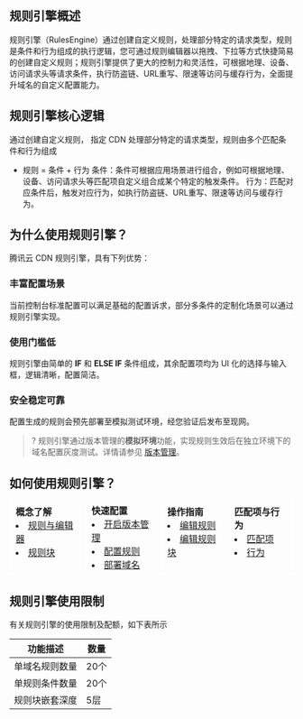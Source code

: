 ## 规则引擎概述
规则引擎（RulesEngine）通过创建自定义规则，处理部分特定的请求类型，规则是条件和行为组成的执行逻辑，您可通过规则编辑器以拖拽、下拉等方式快捷简易的创建自定义规则；规则引擎提供了更大的控制力和灵活性，可根据地理、设备、访问请求头等请求条件，执行防盗链、URL重写、限速等访问与缓存行为，全面提升域名的自定义配置能力。

## 规则引擎核心逻辑
通过创建自定义规则， 指定 CDN 处理部分特定的请求类型，规则由多个匹配条件和行为组成

- 规则 = 条件 + 行为
条件：条件可根据应用场景进行组合，例如可根据地理、设备、访问请求头等匹配项自定义组合成某个特定的触发条件。
行为：匹配对应条件后，触发对应行为，如执行防盗链、URL重写、限速等访问与缓存行为。

## 为什么使用规则引擎？
腾讯云 CDN 规则引擎，具有下列优势：

### 丰富配置场景
当前控制台标准配置可以满足基础的配置诉求，部分多条件的定制化场景可以通过规则引擎实现。

### 使用门槛低
规则引擎由简单的 **IF** 和 **ELSE IF** 条件组成，其余配置项均为 UI 化的选择与输入框，逻辑清晰，配置简洁。

### 安全稳定可靠
配置生成的规则会预先部署至模拟测试环境，经您验证后发布至现网。

>? 规则引擎通过版本管理的**模拟环境**功能，实现规则生效后在独立环境下的域名配置灰度测试。详情请参见 [版本管理](https://cloud.tencent.com/document/product/228/55507)。

## 如何使用规则引擎？

<table >
<tbody><tr>
<td style="border-style: solid;border-color: white;"><strong>概念了解</strong><li> <a href="https://cloud.tencent.com/document/product/228/74434">规则与编辑器</a><li> <a href="	https://cloud.tencent.com/document/product/228/74435">规则块</a><br>　</td>
<td style="border-style: solid;border-color: white;">
<strong>快速配置</strong><li> <a href="	https://cloud.tencent.com/document/product/228/74436">开启版本管理</a><li> <a href="	https://cloud.tencent.com/document/product/228/74437">配置规则</a><li><a href="	https://cloud.tencent.com/document/product/228/74438"> 部署域名</a></td>
<td style="border-style: solid;border-color: white;"><strong>操作指南</strong><li> <a href="	https://cloud.tencent.com/document/product/228/74439">编辑规则</a><li><a href="	https://cloud.tencent.com/document/product/228/74444"> 编辑规则块</a><br>　</td>
<td style="border-style: solid;border-color: white;"><strong>匹配项与行为</strong><li><a href="	https://cloud.tencent.com/document/product/228/74445">匹配项</a><li><a href="	https://cloud.tencent.com/document/product/228/74446">行为</a><br>　</td>
</tr>
</tbody></table>


## 规则引擎使用限制
有关规则引擎的使用限制及配额，如下表所示

| 功能描述       | 数量 |
| -------------- | ---- |
| 单域名规则数量 | 20个 |
| 单规则条件数量 | 20个 |
| 规则块嵌套深度 | 5层  |
